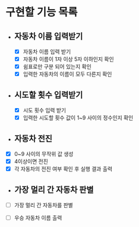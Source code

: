 # 구현할 기능 목록

- ## 자동차 이름 입력받기

  - [x] 자동차 이름 입력 받기
  - [x] 자동차 이름이 1자 이상 5자 이하인지 확인
  - [x] 쉼표로만 구분 되어 있는지 확인
  - [x] 입력한 자동차의 이름이 모두 다른지 확인

- ## 시도할 횟수 입력받기

  - [x] 시도 횟수 입력 받기
  - [x] 입력한 시도할 횟수 값이 1~9 사이의 정수인지 확인

- ## 자동차 전진

- [x] 0~9 사이의 무작위 값 생성
- [x] 4이상이면 전진
- [x] 각 자동차의 전진 여부 확인 후 실행 결과 출력

- ## 가장 멀리 간 자동차 판별

- [ ] 가장 멀리 간 자동차를 판별

- [ ] 우승 자동차 이름 출력
